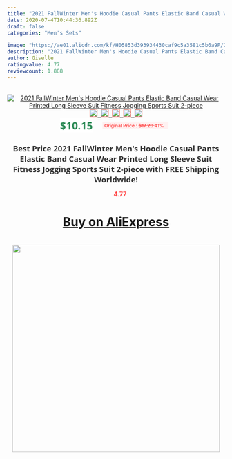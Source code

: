 ```yaml
---
title: "2021 FallWinter Men's Hoodie Casual Pants Elastic Band Casual Wear Printed Long Sleeve Suit Fitness Jogging Sports Suit 2-piece"
date: 2020-07-4T10:44:36.892Z
draft: false
categories: "Men's Sets"

image: "https://ae01.alicdn.com/kf/H05853d393934430caf9c5a3581c5b6a9P/2021-Fall-Winter-Men-s-Hoodie-Casual-Pants-Elastic-Band-Casual-Wear-Printed-Long-Sleeve-Suit.png_220x220.png"
description: "2021 FallWinter Men's Hoodie Casual Pants Elastic Band Casual Wear Printed Long Sleeve Suit Fitness Jogging Sports Suit 2-piece"
author: Giselle
ratingvalue: 4.77
reviewcount: 1.888
---
```

<br>
<div style="text-align: center;">
<a href="https://s.click.aliexpress.com/e/_AVOMbL" target="_blank" rel="nofollow noopener noreferrer"><img alt="2021 FallWinter Men's Hoodie Casual Pants Elastic Band Casual Wear Printed Long Sleeve Suit Fitness Jogging Sports Suit 2-piece" class="magnifier-image" src="https://ae01.alicdn.com/kf/H05853d393934430caf9c5a3581c5b6a9P/2021-Fall-Winter-Men-s-Hoodie-Casual-Pants-Elastic-Band-Casual-Wear-Printed-Long-Sleeve-Suit.png_220x220.png_640x640.jpg">
<br>
<img style="border:1px solid salmon" src="https://ae01.alicdn.com/kf/H05853d393934430caf9c5a3581c5b6a9P/2021-Fall-Winter-Men-s-Hoodie-Casual-Pants-Elastic-Band-Casual-Wear-Printed-Long-Sleeve-Suit.png_120x120.jpg">&nbsp;&nbsp;<img style="border:1px solid salmon" src="https://ae01.alicdn.com/kf/Ha88aee66c06a4ac599cccf4028b6b7e9V/2021-Fall-Winter-Men-s-Hoodie-Casual-Pants-Elastic-Band-Casual-Wear-Printed-Long-Sleeve-Suit.png_120x120.jpg">&nbsp;&nbsp;<img style="border:1px solid salmon" src="https://ae01.alicdn.com/kf/H30063f9bb36a47f48244faf8abddd412Z/2021-Fall-Winter-Men-s-Hoodie-Casual-Pants-Elastic-Band-Casual-Wear-Printed-Long-Sleeve-Suit.png_120x120.jpg">&nbsp;&nbsp;<img style="border:1px solid salmon" src="https://ae01.alicdn.com/kf/H948cb171e3114af6b63b79975acd807fp/2021-Fall-Winter-Men-s-Hoodie-Casual-Pants-Elastic-Band-Casual-Wear-Printed-Long-Sleeve-Suit.png_120x120.jpg">&nbsp;&nbsp;<img style="border:1px solid salmon" src="https://ae01.alicdn.com/kf/Hdf852612c7684b51b3a4e1a66be1264ec/2021-Fall-Winter-Men-s-Hoodie-Casual-Pants-Elastic-Band-Casual-Wear-Printed-Long-Sleeve-Suit.png_120x120.jpg"></a></div><br0>
<div style="text-align: center;"><span style="background-color: white; border: 0px; box-sizing: border-box; color: seagreen; display: inline-block; font-family: &quot;open sans&quot; , &quot;arial&quot; , &quot;helvetica&quot; , sans-serif , &quot;heiti&quot;; font-size: 24px; font-stretch: inherit; font-weight: 700; line-height: inherit; margin: 0px 10px 0px 0px; padding: 0px; vertical-align: middle;">$10.15 </span>
<span style="background: rgb(255 , 241 , 241); border-radius: 3px; border: 0px; box-sizing: border-box; color: #ff4747; display: inline-block; font-family: inherit; font-size: 12px; font-stretch: inherit; font-style: inherit; font-variant: inherit; font-weight: 600; line-height: inherit; margin: 0px; padding: 2px 5px; transform: scale(0.9); vertical-align: middle;">Original Price : <b style="text-decoration: line-through;">$17.20 </b> 41%&nbsp;&nbsp;</span></div>
<h1 style="color: #333333; display: inline-block; font-family: &quot;open sans&quot; , &quot;arial&quot; , &quot;helvetica&quot; , sans-serif , &quot;heiti&quot;; font-size: 18px; font-stretch: inherit; font-weight: 700; text-align: center;">Best Price 2021 FallWinter Men's Hoodie Casual Pants Elastic Band Casual Wear Printed Long Sleeve Suit Fitness Jogging Sports Suit 2-piece with FREE Shipping Worldwide!</h1>
<div style="color: #ff4747; text-align: center;">
<img src="https://4.bp.blogspot.com/-M0ZcTcb-5uY/XleCXlxnR4I/AAAAAAAAAEc/OrjgMkXV1oMQFaCRZj5HQwOCBcu3w1FegCPcBGAYYCw/s1600/star.png" style="height: 15px;">&nbsp;<b>4.77</b></div>
<div class="button_cont" align="center"><a class="buynow_a" href="https://s.click.aliexpress.com/e/_AVOMbL" target="_blank" rel="nofollow noopener noreferrer"><H1>Buy on AliExpress</H1></a></div><br>
<div class="separator" style="clear: both; text-align: center;">
<img src="https://lh3.googleusercontent.com/-pTy5HemUv9M/XlePHvY0dAI/AAAAAAAAAE4/0nX5iRUoIWY8eMW9Dpxeirr157OZliDIgCLcBGAsYHQ/s1600/badge.gif" width="480">
</div>
